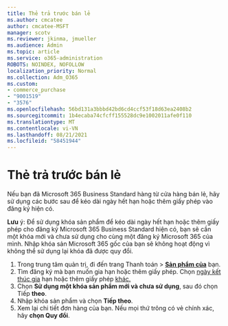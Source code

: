 ```yaml
---
title: Thẻ trả trước bán lẻ
ms.author: cmcatee
author: cmcatee-MSFT
manager: scotv
ms.reviewer: jkinma, jmueller
ms.audience: Admin
ms.topic: article
ms.service: o365-administration
ROBOTS: NOINDEX, NOFOLLOW
localization_priority: Normal
ms.collection: Adm_O365
ms.custom:
- commerce_purchase
- "9001519"
- "3576"
ms.openlocfilehash: 56bd131a3bbbd42bd6cd4ccf53f18d63ea2408b2
ms.sourcegitcommit: 1b4ecaba74cfcff155528dc9e1002011afe0f110
ms.translationtype: MT
ms.contentlocale: vi-VN
ms.lasthandoff: 08/21/2021
ms.locfileid: "58451944"
---
```

# <a name="retail-prepaid-card"></a>Thẻ trả trước bán lẻ

Nếu bạn đã Microsoft 365 Business Standard hàng từ cửa hàng bán lẻ, hãy sử dụng các bước sau để kéo dài ngày hết hạn hoặc thêm giấy phép vào đăng ký hiện có.

**Lưu** ý: Để sử dụng khóa sản phẩm để kéo dài ngày hết hạn hoặc thêm giấy phép cho đăng ký Microsoft 365 Business Standard hiện có, bạn sẽ cần một khóa mới và chưa sử dụng cho cùng một đăng ký Microsoft 365 của mình. Nhập khóa sản Microsoft 365 gốc của bạn sẽ không hoạt động vì không thể sử dụng lại khóa đã được quy đổi.

1. Trong trung tâm quản trị, đi đến trang Thanh toán  >  **[Sản phẩm của](https://go.microsoft.com/fwlink/p/?linkid=842054)** bạn.
2. Tìm đăng ký mà bạn muốn gia hạn hoặc thêm giấy phép. Chọn [ngày kết thúc gia](https://go.microsoft.com/fwlink/p/?linkid=842054) hạn hoặc thêm giấy phép [khác.](https://go.microsoft.com/fwlink/p/?linkid=842054)
3. Chọn **Sử dụng một khóa sản phẩm mới và chưa sử dụng**, sau đó chọn Tiếp **theo**.
4. Nhập khóa sản phẩm và chọn **Tiếp theo**.
5. Xem lại chi tiết đơn hàng của bạn. Nếu mọi thứ trông có vẻ chính xác, hãy **chọn Quy đổi**.